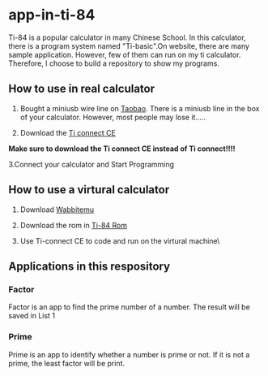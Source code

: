 # app-in-ti-84

Ti-84 is a popular calculator in many Chinese School. In this calculator, there is a program system named "Ti-basic".On website, there are many sample application. However, few of them can run on my ti calculator. Therefore, I choose to build a repository to show my programs.

## How to use in real calculator

1. Bought a miniusb wire line on [Taobao](https://detail.tmall.com/item.htm?id=16184618686&spm=a1z09.2.0.0.42d62e8dSZMutS&_u=73pfu1qea2a5). There is a miniusb line in the box of your calculator. However, most people may lose it.....


2. Download the [Ti connect CE](https://education.ti.com/en/software/details/en/CA9C74CAD02440A69FDC7189D7E1B6C2/swticonnectcesoftware) 

**Make sure to download the Ti connect CE instead of Ti connect!!!!**

3.Connect your calculator and Start Programming

## How to use a virtural calculator

1. Download [Wabbitemu](Wabbitemu)

2. Download the rom in [Ti-84 Rom](https://github.com/tenawalcott/app-in-ti-84/tree/master/Rom)

3. Use Ti-connect CE to code and run on the virtural machine\

## Applications in this respository

### Factor

Factor is an app to find the prime number of a number. The result will be saved in List 1

### Prime

Prime is an app to identify whether a number is prime or not. If it is not a prime, the least factor will be print.